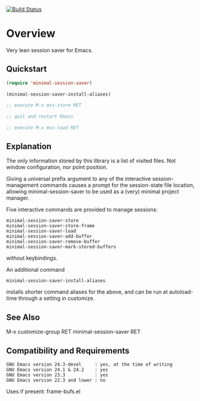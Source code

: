 [![Build Status](https://secure.travis-ci.org/rolandwalker/minimal-session-saver.png?branch=master)](http://travis-ci.org/rolandwalker/minimal-session-saver)

Overview
========

Very lean session saver for Emacs.

Quickstart
----------

```lisp
(require 'minimal-session-saver)
 
(minimal-session-saver-install-aliases)
 
;; execute M-x mss-store RET
 
;; quit and restart Emacs
 
;; execute M-x mss-load RET
```

Explanation
-----------

The only information stored by this library is a list of visited
files.  Not window configuration, nor point position.

Giving a universal prefix argument to any of the interactive
session-management commands causes a prompt for the session-state
file location, allowing minimal-session-saver to be used as a
(very) minimal project manager.

Five interactive commands are provided to manage sessions:

	minimal-session-saver-store
	minimal-session-saver-store-frame
	minimal-session-saver-load
	minimal-session-saver-add-buffer
	minimal-session-saver-remove-buffer
	minimal-session-saver-mark-stored-buffers

without keybindings.

An additional command

	minimal-session-saver-install-aliases

installs shorter command aliases for the above, and can
be run at autoload-time through a setting in customize.

See Also
--------

M-x customize-group RET minimal-session-saver RET

Compatibility and Requirements
------------------------------

	GNU Emacs version 24.3-devel     : yes, at the time of writing
	GNU Emacs version 24.1 & 24.2    : yes
	GNU Emacs version 23.3           : yes
	GNU Emacs version 22.3 and lower : no

Uses if present: frame-bufs.el
